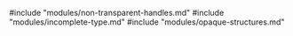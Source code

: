 #include "modules/non-transparent-handles.md"
#include "modules/incomplete-type.md"
#include "modules/opaque-structures.md"

